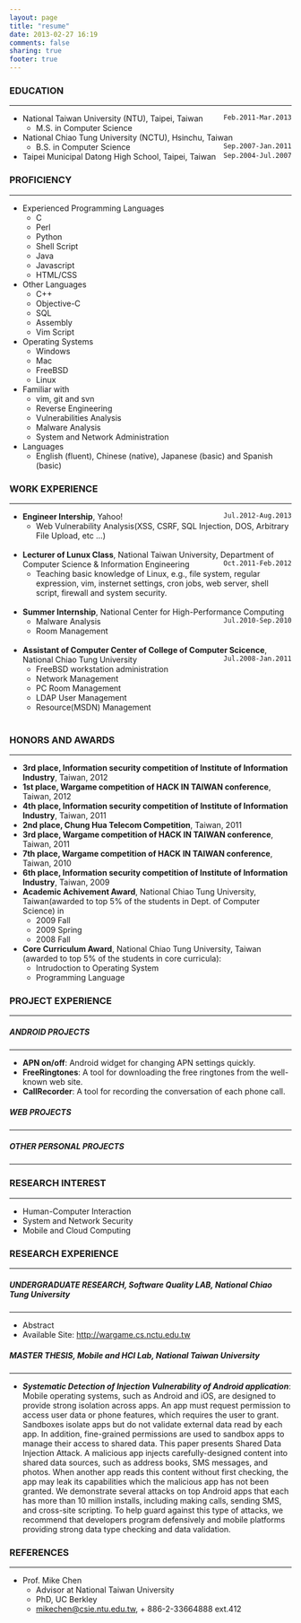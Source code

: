 ```yaml
---
layout: page
title: "resume"
date: 2013-02-27 16:19
comments: false
sharing: true
footer: true
---
```


### EDUCATION

---

* National Taiwan University (NTU), Taipei, Taiwan <div style="float:right">`Feb.2011-Mar.2013`</div>
	* M.S. in Computer Science
* National Chiao Tung University (NCTU), Hsinchu, Taiwan <div style="float:right">`Sep.2007-Jan.2011`</div>
	* B.S. in Computer Science
* Taipei Municipal Datong High School, Taipei, Taiwan <div style="float:right">`Sep.2004-Jul.2007`</div>


### PROFICIENCY

---

* Experienced Programming Languages
	* C
	* Perl
	* Python
	* Shell Script
	* Java
	* Javascript
	* HTML/CSS
* Other Languages
	* C++
	* Objective-C
	* SQL
	* Assembly 
	* Vim Script
* Operating Systems
	* Windows
	* Mac
	* FreeBSD
	* Linux
* Familiar with 
	* vim, git and svn
	* Reverse Engineering
	* Vulnerabilities Analysis
	* Malware Analysis
	* System and Network Administration 
* Languages
	*  English (fluent), Chinese (native), Japanese (basic) and Spanish (basic)

### WORK EXPERIENCE

---

* **Engineer Intership**, Yahoo! <div style="float:right">`Jul.2012-Aug.2013`</div>
	* Web Vulnerability Analysis(XSS, CSRF, SQL Injection, DOS, Arbitrary File Upload, etc …)
    <br>
* **Lecturer of Lunux Class**, National Taiwan University, Department of Computer Science & Information Engineering <div style="float:right">`Oct.2011-Feb.2012`</div>
	* Teaching basic knowledge of Linux, e.g., file system, regular expression, vim, insternet settings, cron jobs, web server, shell script, firewall and system security.
	<br>
* **Summer Internship**, National Center for High-Performance Computing <div style="float:right">`Jul.2010-Sep.2010`</div>
	* Malware Analysis
	* Room Management
    <br> 
* **Assistant of Computer Center of College of Computer Scicence**, National Chiao Tung University <div style="float:right">`Jul.2008-Jan.2011`</div>
	* FreeBSD workstation administration
	* Network Management
	* PC Room Management
	* LDAP User Management
	* Resource(MSDN) Management
    <br>

### HONORS AND AWARDS

---

* **3rd place, Information security competition of Institute of Information Industry**, Taiwan, 2012
* **1st place, Wargame competition of HACK IN TAIWAN conference**, Taiwan, 2012
* **4th place, Information security competition of Institute of Information Industry**, Taiwan, 2011
* **2nd place, Chung Hua Telecom Competition**, Taiwan, 2011
* **3rd place, Wargame competition of HACK IN TAIWAN conference**, Taiwan, 2011
* **7th place, Wargame competition of HACK IN TAIWAN conference**, Taiwan, 2010
* **6th place, Information security competition of Institute of Information Industry**, Taiwan, 2009
* **Academic Achivement Award**, National Chiao Tung University, Taiwan(awarded to top 5% of the students in Dept. of Computer Science) in
	* 2009 Fall
	* 2009 Spring
	* 2008 Fall
* **Core Curriculum Award**, National Chiao Tung University, Taiwan (awarded to top 5% of the students in core curricula):
	* Intrudoction to Operating System
	* Programming Language

### PROJECT EXPERIENCE

---

##### ANDROID PROJECTS

---

* **APN on/off**: Android widget for changing APN settings quickly.
* **FreeRingtones**: A tool for downloading the free ringtones from the well-known web site.
* **CallRecorder**: A tool for recording the conversation of each phone call.


##### WEB PROJECTS

---

##### OTHER PERSONAL PROJECTS

---

### RESEARCH INTEREST

---

* Human-Computer Interaction
* System and Network Security
* Mobile and Cloud Computing

### RESEARCH EXPERIENCE

---

##### UNDERGRADUATE RESEARCH, Software Quality LAB, National Chiao Tung University

---

* Abstract
* Available Site: http://wargame.cs.nctu.edu.tw

##### MASTER THESIS, Mobile and HCI Lab, National Taiwan University

---

* ***Systematic Detection of Injection Vulnerability of Android application***: Mobile operating systems, such as Android and iOS, are designed to provide strong isolation across apps. An app must request permission to access user data or phone features, which requires the user to grant. Sandboxes isolate apps but do not validate external data read by each app. In addition, fine-grained permissions are used to sandbox apps to manage their access to shared data. This paper presents Shared Data Injection Attack. A malicious app injects carefully-designed content into shared data sources, such as address books, SMS messages, and photos. When another app reads this content without first checking, the app may leak its capabilities which the malicious app has not been granted. We demonstrate several attacks on top Android apps that each has more than 10 million installs, including making calls, sending SMS, and cross-site scripting. To help guard against this type of attacks, we recommend that developers program defensively and mobile platforms providing strong data type checking and data validation.


### REFERENCES

---

* Prof. Mike Chen 
	* Advisor at National Taiwan University
	* PhD, UC Berkley
	* mikechen@csie.ntu.edu.tw, + 886-2-33664888 ext.412
